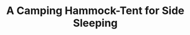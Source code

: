 ---
layout: community
category: community
title: "A Camping Hammock-Tent for Side Sleeping"
description: "Anybody ever try a hammock tent for camping? I can't sleep on my back because of apnea, so I don't know if a hammock-tent would work for a side sleeper. Lots of people side sleep very comfortably in hammocks, laying diagonally is key. it’s a myth that you can only sleep on your back in a hammock"
isTopLevel: false
isSingleLevel: false
isArticle: false
datePublished: 2022-06-13 18:47:00 +0300
dateModified: 2022-06-13 18:47:00 +0300
published: false
---